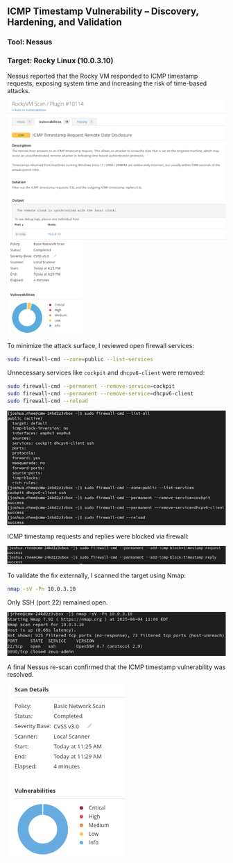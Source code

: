 ## ICMP Timestamp Vulnerability – Discovery, Hardening, and Validation

### Tool: Nessus  
### Target: Rocky Linux (10.0.3.10)

Nessus reported that the Rocky VM responded to ICMP timestamp requests, exposing system time and increasing the risk of time-based attacks.

![Nessus scan](../screenshots/vuln-assessment/nessus-scan-icmp-timestamp.png) ![Pre-scan chart](../screenshots/vuln-assessment/nessus-vchart-pre-scan.png)

To minimize the attack surface, I reviewed open firewall services:

```bash
sudo firewall-cmd --zone=public --list-services
```

Unnecessary services like `cockpit` and `dhcpv6-client` were removed:

```bash
sudo firewall-cmd --permanent --remove-service=cockpit
sudo firewall-cmd --permanent --remove-service=dhcpv6-client
sudo firewall-cmd --reload
```

![Open services before](../screenshots/vuln-assessment/rocky-open-services-before.png)

ICMP timestamp requests and replies were blocked via firewall:

![Firewall ICMP blocks](../screenshots/system-hardening/rocky-blocked-icmp-firewall.png)

To validate the fix externally, I scanned the target using Nmap:

```bash
nmap -sV -Pn 10.0.3.10
```

Only SSH (port 22) remained open.

![Nmap after hardening](../screenshots/vuln-assessment/nmap-after-hardening.png)

A final Nessus re-scan confirmed that the ICMP timestamp vulnerability was resolved.

![Post-scan chart](../screenshots/vuln-assessment/nessus-vchart-post-scan.png)
